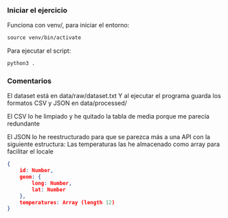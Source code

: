 ### Iniciar el ejercicio
Funciona con venv/, para iniciar el entorno: 
```css
source venv/bin/activate
```

Para ejecutar el script: 
```css
python3 .
```

### Comentarios
El dataset está en data/raw/dataset.txt
Y al ejecutar el programa guarda los formatos CSV y JSON en data/processed/

El CSV lo he limpiado y he quitado la tabla de media porque me parecía redundante

El JSON lo he reestructurado para que se parezca más a una API con la siguiente estructura: 
Las temperaturas las he almacenado como array para facilitar el locale

```json
{
    id: Number,
    geom: {
        long: Number, 
        lat: Number
    },
    temperatures: Array (length 12)
}
```
